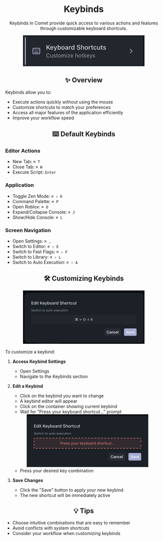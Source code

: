 # <div align="center">Keybinds</div>

<div align="center">
  <p>Keybinds in Comet provide quick access to various actions and features through customizable keyboard shortcuts.</p>
</div>

<div align="center">
  <img src="../.github/assets/docs/keybinds/keybinds.png" alt="Keybinds Section" width="390" />
</div>

## <div align="center">✨ Overview</div>

Keybinds allow you to:

-   Execute actions quickly without using the mouse
-   Customize shortcuts to match your preferences
-   Access all major features of the application efficiently
-   Improve your workflow speed

## <div align="center">⌨️ Default Keybinds</div>

### Editor Actions

-   New Tab: `⌘ T`
-   Close Tab: `⌘ W`
-   Execute Script: `Enter`

### Application

-   Toggle Zen Mode: `⌘ ⇧ K`
-   Command Palette: `⌘ P`
-   Open Roblox: `⌘ O`
-   Expand/Collapse Console: `⌘ J`
-   Show/Hide Console: `⌘ L`

### Screen Navigation

-   Open Settings: `⌘ ,`
-   Switch to Editor: `⌘ ⇧ E`
-   Switch to Fast Flags: `⌘ ⇧ F`
-   Switch to Library: `⌘ ⇧ L`
-   Switch to Auto Execution: `⌘ ⇧ A`

## <div align="center">🛠️ Customizing Keybinds</div>

<div align="center">
  <img src="../.github/assets/docs/keybinds/keybindEditor.png" alt="Keybind Editor" width="390" />
</div>

To customize a keybind:

1. **Access Keybind Settings**

    - Open Settings
    - Navigate to the Keybinds section

2. **Edit a Keybind**

    - Click on the keybind you want to change
    - A keybind editor will appear
    - Click on the container showing current keybind
    - Wait for "Press your keyboard shortcut..." prompt

    <div align="center">
      <img src="../.github/assets/docs/keybinds/keybindEditorRecording.png" alt="Keybind Editor Recording" width="390" />
    </div>

    - Press your desired key combination

3. **Save Changes**
    - Click the "Save" button to apply your new keybind
    - The new shortcut will be immediately active

## <div align="center">💡 Tips</div>

-   Choose intuitive combinations that are easy to remember
-   Avoid conflicts with system shortcuts
-   Consider your workflow when customizing keybinds
